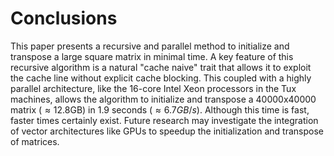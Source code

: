 # Conclusions

This paper presents a recursive and parallel method to initialize and transpose
a large square matrix in minimal time. A key feature of this recursive
algorithm is a natural "cache naive" trait that allows it to exploit the cache
line without explicit cache blocking. This coupled with a highly parallel
architecture, like the 16-core Intel Xeon processors in the Tux machines,
allows the algorithm to initialize and transpose a 40000x40000 matrix
($\approx 12.8$GB) in 1.9 seconds ($\approx 6.7GB/s$). Although this time is
fast, faster times certainly exist. Future research may investigate the
integration of vector architectures like GPUs to speedup the initialization and
transpose of matrices.

